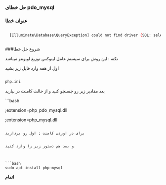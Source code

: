 ### حل خطای pdo_mysql

### عنوان خطا


```bash

  [Illuminate\Database\QueryException] could not find driver (SQL: select * from information_schema.tables where table_schema = homestead and table_name = migrations) [PDOException] could not find driver



```


###شروع حل خطا

نکته : این روش برای سیستم عامل لینوکس توزیع اوبونتو میباشد

اول از همه وارد فایل زیر بشید


```bash

php.ini 

```

بعد مقادیر زیر رو جسنجو کنید و از حالت کامنت در بیارید

‍‍```bash

;extension=php_pdo_mysql.dll

;extension=php_mysql.dll

```

برای در اوردن کامنت ; اول رو بردارید


و بعد هم دستور زیر را وارد کنید


‍‍‍
```bash
sudo apt install php-mysql

```

__اتمام__

